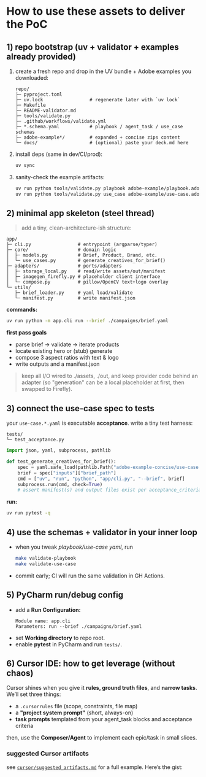 # How to use these assets to deliver the PoC

## 1) repo bootstrap (uv + validator + examples already provided)

1. create a fresh repo and drop in the UV bundle + Adobe examples you downloaded:
    ```text
    repo/
    ├─ pyproject.toml
    ├─ uv.lock                 # regenerate later with `uv lock`
    ├─ Makefile
    ├─ README-validator.md
    ├─ tools/validate.py
    ├─ .github/workflows/validate.yml
    ├─ *.schema.yaml           # playbook / agent_task / use_case schemas
    ├─ adobe-example*/         # expanded + concise zips content
    └─ docs/                   # (optional) paste your deck.md here
    ```

2. install deps (same in dev/CI/prod): 
    ```bash
    uv sync
    ```

3. sanity-check the example artifacts:

    ```bash
    uv run python tools/validate.py playbook adobe-example/playbook.adobe-creative-automation.yaml
    uv run python tools/validate.py use_case adobe-example/use-case.adobe-creative-automation.yaml
    ```

## 2) minimal app skeleton (steel thread)

> add a tiny, clean-architecture-ish structure:

```text
app/
├─ cli.py                 # entrypoint (argparse/typer)
├─ core/                  # domain logic
│  ├─ models.py           # Brief, Product, Brand, etc.
│  └─ use_cases.py        # generate_creatives_for_brief()
├─ adapters/              # ports/adapters
│  ├─ storage_local.py    # read/write assets/out/manifest
│  ├─ imagegen_firefly.py # placeholder client interface
│  └─ compose.py          # pillow/OpenCV text+logo overlay
└─ utils/
   ├─ brief_loader.py     # yaml load/validate
   └─ manifest.py         # write manifest.json
```

**commands:**
```bash
uv run python -m app.cli run --brief ./campaigns/brief.yaml
```

**first pass goals**

- parse brief → validate → iterate products 
- locate existing hero or (stub) generate 
- compose 3 aspect ratios with text & logo 
- write outputs and a manifest.json

> keep all I/O wired to ./assets, ./out, and keep provider code behind an adapter (so "generation" can be a local placeholder at first, then swapped to Firefly).
 
## 3) connect the use-case spec to tests
your `use-case.*.yaml` is executable **acceptance**. write a tiny test harness:
```text
tests/
└─ test_acceptance.py
```

```python
import json, yaml, subprocess, pathlib

def test_generate_creatives_for_brief():
    spec = yaml.safe_load(pathlib.Path("adobe-example-concise/use-case.adobe-creative-automation.concise.yaml").read_text())
    brief = spec["inputs"]["brief_path"]
    cmd = ["uv", "run", "python", "app/cli.py", "--brief", brief]
    subprocess.run(cmd, check=True)
    # assert manifest(s) and output files exist per acceptance_criteria...

```

**run:**
```bash
uv run pytest -q
```

## 4) use the schemas + validator in your inner loop
- when you tweak *playbook/use-case yaml*, run
    ```bash
    make validate-playbook
    make validate-use-case
    ```
- commit early; CI will run the same validation in GH Actions.

## 5) PyCharm run/debug config

- add a **Run Configuration:**
    ```text
    Module name: app.cli
    Parameters: run --brief ./campaigns/brief.yaml
    ```
- set **Working directory** to repo root. 
- enable **pytest** in PyCharm and run `tests/`.

## 6) Cursor IDE: how to get leverage (without chaos)

Cursor shines when you give it **rules, ground truth files**, and **narrow tasks**. We’ll set three things:

- a `.cursorrules` file (scope, constraints, file map)
- a **"project system prompt"** (short, always-on)
- **task prompts** templated from your agent_task blocks and acceptance criteria

then, use the **Composer/Agent** to implement each epic/task in small slices.

### suggested Cursor artifacts

see [`cursor/suggested_artifacts.md`](cursor/suggested_artifacts.md) for a full example. Here’s the gist:
